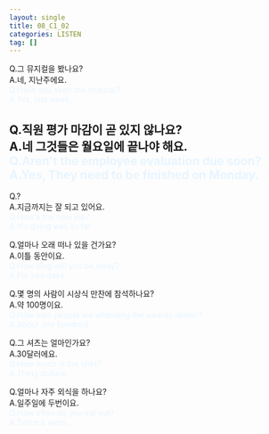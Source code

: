 ```yaml
---
layout: single
title: 08_C1_02
categories: LISTEN
tag: []
---
```


Q.그 뮤지컬을 봤나요?   
A.네, 지난주에요.   
<span style="color:#E8F5FF">
Q.Have you seen the musical?   
A.Yes, last week.   
</span>
   
Q.직원 평가 마감이 곧 있지 않나요?   
A.네 그것들은 월요일에 끝나야 해요.   
<span style="color:#E8F5FF">
Q.Aren't the employee evaluation due soon?   
A.Yes, They need to be finished on Monday.   
   -------------------------------------------
Q.?   
A.지금까지는 잘 되고 있어요.   
<span style="color:#E8F5FF">
Q.How's the new job?   
A.It's going well so far.   
</span>
   
Q.얼마나 오래 떠나 있을 건가요?   
A.이틀 동안이요.   
<span style="color:#E8F5FF">
Q.How long will you be away?   
A.For two days.   
</span>
   
Q.몇 명의 사람이 시상식 만찬에 참석하나요?   
A.약 100명이요.   
<span style="color:#E8F5FF">
Q.How man people are attending the awards dinner?   
A.About one hundred.   
</span>
   
Q.그 셔츠는 얼마인가요?   
A.30달러에요.   
<span style="color:#E8F5FF">
Q.How much is the shirt?   
A.Thirty dollars.   
</span>

Q.얼마나 자주 외식을 하나요?   
A.일주일에 두번이요.   
<span style="color:#E8F5FF">
Q.How often do you eat out?   
A.Twice a week.   
</span>